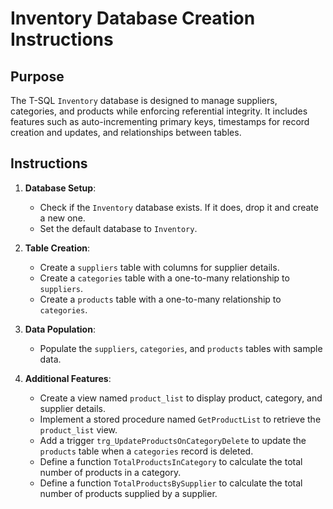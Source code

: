 # Inventory Database Creation Instructions

## Purpose
The T-SQL `Inventory` database is designed to manage suppliers, categories, and products while enforcing referential integrity. It includes features such as auto-incrementing primary keys, timestamps for record creation and updates, and relationships between tables.

## Instructions
1. **Database Setup**:
   - Check if the `Inventory` database exists. If it does, drop it and create a new one.
   - Set the default database to `Inventory`.

2. **Table Creation**:
   - Create a `suppliers` table with columns for supplier details.
   - Create a `categories` table with a one-to-many relationship to `suppliers`.
   - Create a `products` table with a one-to-many relationship to `categories`.

3. **Data Population**:
   - Populate the `suppliers`, `categories`, and `products` tables with sample data.

4. **Additional Features**:
   - Create a view named `product_list` to display product, category, and supplier details.
   - Implement a stored procedure named `GetProductList` to retrieve the `product_list` view.
   - Add a trigger `trg_UpdateProductsOnCategoryDelete` to update the `products` table when a `categories` record is deleted.
   - Define a function `TotalProductsInCategory` to calculate the total number of products in a category.
   - Define a function `TotalProductsBySupplier` to calculate the total number of products supplied by a supplier.

